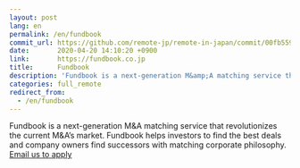```yaml
---
layout: post
lang: en
permalink: /en/fundbook
commit_url: https://github.com/remote-jp/remote-in-japan/commit/00fb55935ae3b97ff4be05da0fab76f443cc73b8
date:       2020-04-20 14:10:20 +0900
link:       https://fundbook.co.jp
title:      Fundbook
description: 'Fundbook is a next-generation M&amp;A matching service that revolutionizes the current M&amp;A’s market. Fundbook helps investors to find the best deals and company owners find successors with matching corporate philosophy. Email us to apply'
categories: full_remote
redirect_from:
  - /en/fundbook
---
```


<p>Fundbook is a next-generation M&A matching service that revolutionizes the current M&A’s market. Fundbook helps investors to find the best deals and company owners find successors with matching corporate philosophy. <a href="mailto:developers+remoteinjapan@fundbook.co.jp">Email us to apply</a></p>
